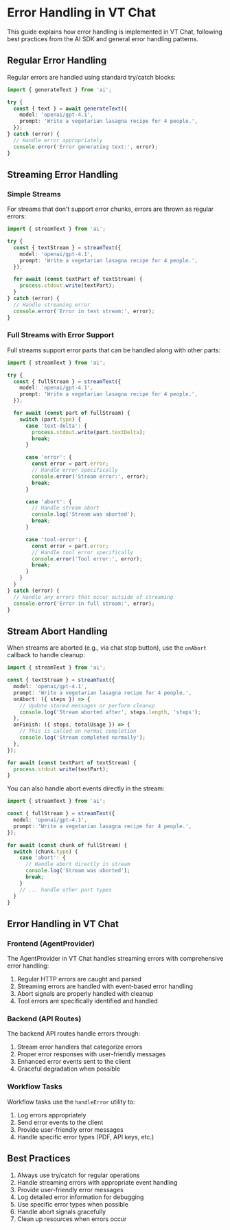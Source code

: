 # Error Handling in VT Chat

This guide explains how error handling is implemented in VT Chat, following best practices from the AI SDK and general error handling patterns.

## Regular Error Handling

Regular errors are handled using standard try/catch blocks:

```typescript
import { generateText } from 'ai';

try {
  const { text } = await generateText({
    model: 'openai/gpt-4.1',
    prompt: 'Write a vegetarian lasagna recipe for 4 people.',
  });
} catch (error) {
  // Handle error appropriately
  console.error('Error generating text:', error);
}
```

## Streaming Error Handling

### Simple Streams

For streams that don't support error chunks, errors are thrown as regular errors:

```typescript
import { streamText } from 'ai';

try {
  const { textStream } = streamText({
    model: 'openai/gpt-4.1',
    prompt: 'Write a vegetarian lasagna recipe for 4 people.',
  });

  for await (const textPart of textStream) {
    process.stdout.write(textPart);
  }
} catch (error) {
  // Handle streaming error
  console.error('Error in text stream:', error);
}
```

### Full Streams with Error Support

Full streams support error parts that can be handled along with other parts:

```typescript
import { streamText } from 'ai';

try {
  const { fullStream } = streamText({
    model: 'openai/gpt-4.1',
    prompt: 'Write a vegetarian lasagna recipe for 4 people.',
  });

  for await (const part of fullStream) {
    switch (part.type) {
      case 'text-delta': {
        process.stdout.write(part.textDelta);
        break;
      }

      case 'error': {
        const error = part.error;
        // Handle error specifically
        console.error('Stream error:', error);
        break;
      }

      case 'abort': {
        // Handle stream abort
        console.log('Stream was aborted');
        break;
      }

      case 'tool-error': {
        const error = part.error;
        // Handle tool error specifically
        console.error('Tool error:', error);
        break;
      }
    }
  }
} catch (error) {
  // Handle any errors that occur outside of streaming
  console.error('Error in full stream:', error);
}
```

## Stream Abort Handling

When streams are aborted (e.g., via chat stop button), use the `onAbort` callback to handle cleanup:

```typescript
import { streamText } from 'ai';

const { textStream } = streamText({
  model: 'openai/gpt-4.1',
  prompt: 'Write a vegetarian lasagna recipe for 4 people.',
  onAbort: ({ steps }) => {
    // Update stored messages or perform cleanup
    console.log('Stream aborted after', steps.length, 'steps');
  },
  onFinish: ({ steps, totalUsage }) => {
    // This is called on normal completion
    console.log('Stream completed normally');
  },
});

for await (const textPart of textStream) {
  process.stdout.write(textPart);
}
```

You can also handle abort events directly in the stream:

```typescript
import { streamText } from 'ai';

const { fullStream } = streamText({
  model: 'openai/gpt-4.1',
  prompt: 'Write a vegetarian lasagna recipe for 4 people.',
});

for await (const chunk of fullStream) {
  switch (chunk.type) {
    case 'abort': {
      // Handle abort directly in stream
      console.log('Stream was aborted');
      break;
    }
    // ... handle other part types
  }
}
```

## Error Handling in VT Chat

### Frontend (AgentProvider)

The AgentProvider in VT Chat handles streaming errors with comprehensive error handling:

1. Regular HTTP errors are caught and parsed
2. Streaming errors are handled with event-based error handling
3. Abort signals are properly handled with cleanup
4. Tool errors are specifically identified and handled

### Backend (API Routes)

The backend API routes handle errors through:

1. Stream error handlers that categorize errors
2. Proper error responses with user-friendly messages
3. Enhanced error events sent to the client
4. Graceful degradation when possible

### Workflow Tasks

Workflow tasks use the `handleError` utility to:

1. Log errors appropriately
2. Send error events to the client
3. Provide user-friendly error messages
4. Handle specific error types (PDF, API keys, etc.)

## Best Practices

1. Always use try/catch for regular operations
2. Handle streaming errors with appropriate event handling
3. Provide user-friendly error messages
4. Log detailed error information for debugging
5. Use specific error types when possible
6. Handle abort signals gracefully
7. Clean up resources when errors occur